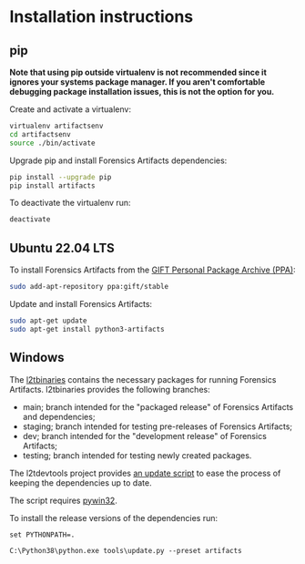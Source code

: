 # Installation instructions

## pip

**Note that using pip outside virtualenv is not recommended since it ignores
your systems package manager. If you aren't comfortable debugging package
installation issues, this is not the option for you.**

Create and activate a virtualenv:

```bash
virtualenv artifactsenv
cd artifactsenv
source ./bin/activate
```

Upgrade pip and install Forensics Artifacts dependencies:

```bash
pip install --upgrade pip
pip install artifacts
```

To deactivate the virtualenv run:

```bash
deactivate
```

## Ubuntu 22.04 LTS

To install Forensics Artifacts from the [GIFT Personal Package Archive (PPA)](https://launchpad.net/~gift):

```bash
sudo add-apt-repository ppa:gift/stable
```

Update and install Forensics Artifacts:

```bash
sudo apt-get update
sudo apt-get install python3-artifacts
```

## Windows

The [l2tbinaries](https://github.com/log2timeline/l2tbinaries) contains the
necessary packages for running Forensics Artifacts. l2tbinaries provides the following
branches:

* main; branch intended for the "packaged release" of Forensics Artifacts and dependencies;
* staging; branch intended for testing pre-releases of Forensics Artifacts;
* dev; branch intended for the "development release" of Forensics Artifacts;
* testing; branch intended for testing newly created packages.

The l2tdevtools project provides [an update script](https://github.com/log2timeline/l2tdevtools/wiki/Update-script)
to ease the process of keeping the dependencies up to date.

The script requires [pywin32](https://github.com/mhammond/pywin32/releases).

To install the release versions of the dependencies run:

```
set PYTHONPATH=.

C:\Python38\python.exe tools\update.py --preset artifacts
```
